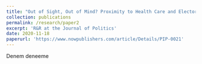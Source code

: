 ```yaml
---
title: "Out of Sight, Out of Mind? Proximity to Health Care and Electoral Outcomes"
collection: publications
permalink: /research/paper2
excerpt: 'R&R at the Journal of Politics'
date: 2020-11-18
paperurl: 'https://www.nowpublishers.com/article/Details/PIP-0021'
---
```


Denem deneeme